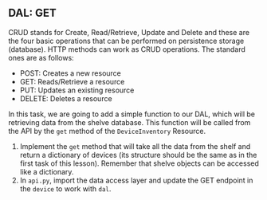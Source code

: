 ## DAL: GET

CRUD stands for Create, Read/Retrieve, Update and Delete and these are the four basic operations that can be performed 
on persistence storage (database). HTTP methods can 
work as CRUD operations. The standard ones are as follows:

- POST: Creates a new resource
- GET: Reads/Retrieve a resource
- PUT: Updates an existing resource
- DELETE: Deletes a resource

In this task, we are going to add a simple function to our DAL, which will be retrieving data from the shelve database. 
This function will be called from the API by the `get` method of the `DeviceInventory` Resource.

1. Implement the `get` method that will take all the data from the shelf and return a dictionary of devices (its structure should be the same as in the 
first task of this lesson). Remember that shelve objects can be accessed like a dictionary.
2. In `api.py`, import the data access layer and update the GET endpoint in the `device` to work with `dal`.